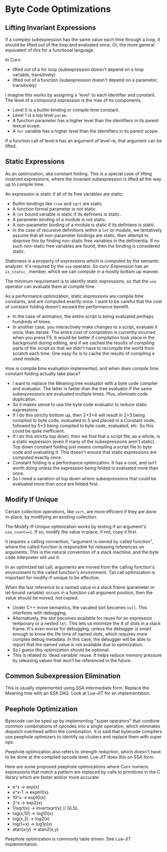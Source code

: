 # Byte Code Optimizations

## Lifting Invariant Expressions
If a complex subexpression has the same value each time through a loop,
it should be lifted out of the loop and evaluated once. Or, the more general
equivalent of this for a functional language.

In Curv:
* lifted out of a for loop (subexpression doesn't depend on a loop variable,
  transitively)
* lifted out of a function (subexpression doesn't depend on a parameter,
  transitively)

I imagine this works by assigning a 'level' to each identifier and constant.
The level of a compound expression is the max of its components.
* Level 0 is a builtin binding or compile time constant.
* Level 1 is a top level `param`.
* A function parameter has a higher level than the identifiers in its parent
  lexical scope.
* A `for` variable has a higher level than the identifiers in its parent scope.

If a function call of level `N` has an argument of level `<N`, that argument
can be lifted.

## Static Expressions
As an optimization, aka constant folding.
This is a special case of lifting invariant expressions, where the
invariant subexpression is lifted all the way up to compile time.

An expression is static if all of its free variables are static:
* Builtin bindings like `true` and `sqrt` are static.
* A function formal parameter is not static.
* A `let` bound variable is static if its definiens is static.
* A parameter binding of a module is not static.
* A non-parameter binding of a module is static if its definiens is static.
* In the case of recursive definitions within a `let` or module,
  we tentatively assume that all non-parameter bindings are static,
  then attempt to disprove this by finding non-static free variables
  in the definientia. If no such non-static free variables are found,
  then the binding is considered static.

Staticness is a property of expressions which is computed by the
semantic analyzer. It's required by the `use` operator.
So curv::Expression has an `is_static_` member, which we can compute
in a mostly bottom up manner.

The minimum requirement is to identify static expressions,
so that the `use` operator can evaluate them at compile time.

As a performance optimization, static expressions are compile time constants,
and are computed exactly once. I want to be careful that the cost of
constant folding doesn't exceed the performance benefit.
* In the case of animation, the entire script is being evaluated perhaps
  hundreds of times.
* In another case, you interactively make changes to a script, evaluate it once,
  then iterate. The entire cost of compilation is currently incurred when you
  press F5. It would be better if compilation took place in the background
  during editing, and if we cached the results of compiling parts of the
  script so that we didn't have to recompile the world from scratch each time.
  One easy fix is to cache the results of compiling a used module.

How is compile time evaluation implemented,
and when does compile time constant folding actually take place?
* I want to replace the Meaning tree evaluator with a byte code compiler
  and evaluator. The latter is faster than the tree evaluator if the same
  subexpressions are evaluated multiple times. Plus, eliminate code duplication.
* So it makes sense to use the byte code evaluator to reduce static
  expressions.
* If I do this strictly bottom up, then 2+3+4 will result in 2+3 being
  compiled to byte code, evaluated to 5 and placed in a Constant node,
  followed by 5+3 being compiled to byte code, evaluated, etc.
  So this could be quite inefficient.
* If I do this strictly top down, then we find that a script file, as a whole,
  is a static expression (even if many of the subexpressions aren't static).
  Top down constant folding just means compiling a script file to byte
  code and evaluating it. This doesn't ensure that static expressions
  are computed exactly once.
* Constant folding is a performance optimization. It has a cost, and isn't
  worth doing unless the expression being folded is evaluated more than once.
* So I need a variation of top down where subexpressions that could be
  evaluated more than once are folded first.

## Modify If Unique
Certain collection operations, like `sort`, are more efficient if they
are done in-place, by modifying an existing collection.

The Modify-If-Unique optimization works by testing if an argument's
`use_count==1`. If so, modify the value in place, if not, copy it first.

It requires a calling convention, "argument is owned by called function",
where the called function is responsible for releasing references on arguments.
This is the natural convention of a stack machine, and the byte code interpreter
will use it.

In an optimized tail call, arguments are moved from the calling function's
environment to the called function's environment. Tail call optimization is
important for modify-if-unique to be effective.

When the last reference to a named value in a stack frame (parameter or
let-bound variable) occurs in a function call argument position, then the
value should be moved, not copied.
* Under C++ move semantics, the vacated slot becomes `null`.
  This interferes with debugging.
* Alternatively, the slot becomes available for reuse for an expression
  temporary or a nested `let`. This lets us minimize the # of slots in
  a stack frame. It's even worse for debugging, unless the debugger is smart
  enough to know the life time of named slots, which requires more
  complex debug metadata. In this case, the debugger will be able to report
  that the named value is not available due to optimization.
* So I guess this optimization should be optional.
* This is related to 'dead variable' reuse.
  It helps reduce memory pressure by releasing values that won't be
  referenced in the future.

## Common Subexpression Elimination
This is usually implemented using SSA intermediate form.
Replace the Meaning tree with an SSA DAG.
Look at Lua-JIT for an implementation.

## Peephole Optimization
Bytecode can be sped up by implementing "super operators" that combine
common combinations of opcodes into a single operation, which eliminates
dispatch overhead within the combination.
It is said that bytecode compilers use peephole optimizers to identify
op clusters and replace them with super ops.

Peephole optimization also refers to strength reduction, which doesn't
have to be done at the compiled opcode level. Lua-JIT does this on SSA form.

Here are some proposed peephole optimizations where Curv numeric expressions
that match a pattern are replaced by calls to primitives in the C library
which are faster and/or more accurate:
* e^x -> exp(x)
* e^x-1 -> expm1(x)
* 10^x -> exp10(x)
* 2^x -> exp2(x)
* 1/sqrt(x) -> invertsqrt(x) // GLSL
* log(x,10) -> log10(x)
* log(x,2) -> log2(x)
* log(1+x) -> log1p(x)
* atan(x/y) -> atan2(x,y)

Peephole optimization is commonly table driven. See Lua-JIT implementation.
